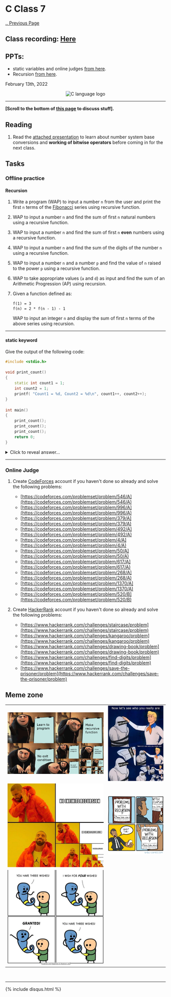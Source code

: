 # C Class 7

[.. Previous Page](..)

## Class recording: [Here](https://drive.google.com/file/d/1-smeo1IPdIi1V3SfSO10Q_MYYsy0B-Gm/view?usp=sharing)

## PPTs:
- static variables and online judges [from here](../2022_02_12_CClass-6/CC_FirstYe_Class6.pdf).
- Recursion [from here](CC_FirstYe_Class7.pdf).

February 13th, 2022

<div align="center"><img src="../C_logo.png" alt="C language logo" height=150/></div>

<hr>

**[Scroll to the bottom of [this page](https://cc-mnnit.github.io/2021-22-Classes/Freshers/C/2022_02_13_CClass-7/) to discuss stuff].**

## Reading

1. Read the [attached presentation](bitwise.pdf) to learn about number system base conversions and **working of bitwise operators** before coming in for the next class.

## Tasks

### Offline practice

#### Recursion

1. Write a program (WAP) to input a number `n` from the user and print the first `n` terms of the [Fibonacci](https://en.wikipedia.org/wiki/Fibonacci_number) series using recursive function.
2. WAP to input a number `n` and find the sum of first `n` natural numbers using a recursive function.
3. WAP to input a number `n` and find the sum of first `n` **even** numbers using a recursive function.
4. WAP to input a number `n` and find the sum of the digits of the number `n` using a recursive function.
5. WAP to input a number `n` and a number `p` and find the value of `n` raised to the power `p` using a recursive function.
6. WAP to take appropriate values (`a` and `d`) as input and find the sum of an Arithmetic Progression (AP) using recursion.
7. Given a function defined as:

    ```
    f(1) = 3
    f(n) = 2 * f(n - 1) - 1
    ```

    WAP to input an integer `n` and display the sum of first `n` terms of the above series using recursion.

<hr>

#### static keyword

Give the output of the following code:

```cpp
#include <stdio.h>

void print_count()
{
    static int count1 = 1;
    int count2 = 1;
    printf( "Count1 = %d, Count2 = %d\n", count1++, count2++);
}

int main()
{
    print_count();
    print_count();
    print_count();
    return 0;
}
```

<details><summary>Click to reveal answer...</summary>
Output:

<code>
Count1 = 1, Count2 = 1<br>
Count1 = 2, Count2 = 1<br>
Count1 = 3, Count2 = 1
</code>

</details>

<hr>

### Online Judge

1. Create [CodeForces](https://codeforces.com/) account if you haven't done so already and solve the following problems:
    - [https://codeforces.com/problemset/problem/546/A](https://codeforces.com/problemset/problem/546/A)
    - [https://codeforces.com/problemset/problem/996/A](https://codeforces.com/problemset/problem/996/A)
    - [https://codeforces.com/problemset/problem/379/A](https://codeforces.com/problemset/problem/379/A)
    - [https://codeforces.com/problemset/problem/492/A](https://codeforces.com/problemset/problem/492/A)
    - [https://codeforces.com/problemset/problem/4/A](https://codeforces.com/problemset/problem/4/A)
    - [https://codeforces.com/problemset/problem/50/A](https://codeforces.com/problemset/problem/50/A)
    - [https://codeforces.com/problemset/problem/617/A](https://codeforces.com/problemset/problem/617/A)
    - [https://codeforces.com/problemset/problem/268/A](https://codeforces.com/problemset/problem/268/A)
    - [https://codeforces.com/problemset/problem/1370/A](https://codeforces.com/problemset/problem/1370/A)
    - [https://codeforces.com/problemset/problem/520/B](https://codeforces.com/problemset/problem/520/B)

2. Create [HackerRank](https://hackerrank.com/) account if you haven't done so already and solve the following problems:
    - [https://www.hackerrank.com/challenges/staircase/problem](https://www.hackerrank.com/challenges/staircase/problem)
    - [https://www.hackerrank.com/challenges/kangaroo/problem](https://www.hackerrank.com/challenges/kangaroo/problem)
    - [https://www.hackerrank.com/challenges/drawing-book/problem](https://www.hackerrank.com/challenges/drawing-book/problem)
    - [https://www.hackerrank.com/challenges/find-digits/problem](https://www.hackerrank.com/challenges/find-digits/problem)
    - [https://www.hackerrank.com/challenges/save-the-prisoner/problem](https://www.hackerrank.com/challenges/save-the-prisoner/problem)

## Meme zone

|   |   |
|---|---|
| ![Meme1](memes/meme1.jpg) | ![Meme2](memes/meme2.jpg) |
| ![Meme3](memes/meme3.jpeg) | ![Meme4](memes/meme4.png) |
| ![Meme5](memes/meme5.jpg) |  |

<br>

<hr>

{% include disqus.html %}
